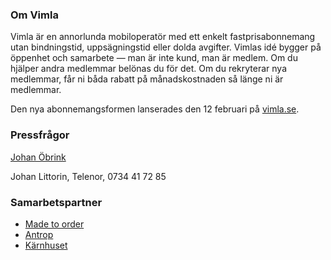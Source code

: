 ### Om Vimla

Vimla är en annorlunda mobiloperatör med ett enkelt fastprisabonnemang utan bindningstid, uppsägningstid eller dolda avgifter. Vimlas idé bygger på öppenhet och samarbete — man är inte kund, man är medlem. Om du hjälper andra medlemmar belönas du för det. Om du rekryterar nya medlemmar, får ni båda rabatt på månadskostnaden så länge ni är medlemmar.

Den nya abonnemangsformen lanserades den 12 februari på [vimla.se](http://vimla.se/).

### Pressfrågor

[Johan Öbrink](/team/johan/)

Johan Littorin, Telenor, 0734 41 72 85

### Samarbetspartner

* [Made to order](http://www.madetoorder.se/)
* [Antrop](http://www.antrop.se/)
* [Kärnhuset](http://karnhuset.net/)
